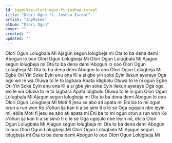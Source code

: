 ```yaml
---
id: jaymikee-olori-ogun-ft-joshua-isreal
title: "Olori Ogun ft. Joshua Isreal"
artist: "JayMikee"
album: "Olori Ogun"
cover: ""
created: ""
updated: ""
---
```


Olori Ogun Lolugbala Mi
Ajagun segun lolugbeja mi
Ota to ba dena demi
Abogun lo ooo
Olori Ogun Lolugbeja Mi
Olori Ogun Lolugbala Mi
Ajagun segun lolugbeja mi
Ota to ba dena demi
Abogun lo ooo
Olori Ogun Lolugbeja Mi
Ota to ba dena demi
Abogun lo ooo
Olori Ogun Lolugbeja Mi
Egbe Ori Yin Soke
Eyin enu ona
Ki a si gbe yin soke
Eyin ilekun ayeraye
Oga ogo wo le wa
Oluwa to le to lagbara
Apata idigbolu
Oluwa to le ni ogun
Egbe Ori Yin Soke
Eyin enu ona
Ki a si gbe yin soke
Eyin ilekun ayeraye
Oga ogo wo le wa
Oluwa to le to lagbara
Apata idigbolu
Oluwa to le ni gun
Olori Ogun Lolugbala Mi
Ajagun segun lolugbeja mi
Ota to ba dena demi
Abogun lo ooo
Olori Ogun Lolugbeja Mi
Moti fi jesu se abo ati apata mi
Eni ba to mi ogun orun a run won
Ko s'ohun ija kan ti a se simi ti o le se
Oga ogojulo nbe leyin mi, ebila
Moti fi jesu se abo ati apata mi
Eni ba to mi ogun orun a run won
Ko s'ohun ija kan ti a se simo ti o le se
Oga ogojulo nbe leyin mi, ebila
Olori Ogun Lolugbala Mi
Ajagun segun lolugbeja mi
Ota to ba dena demi
Abogun lo ooo
Olori Ogun Lolugbeja Mi
Olori Ogun Lolugbala Mi
Ajagun segun lolugbeja mi
Ota to ba dena demi
Abogun lo ooo
Olori Ogun Lolugbeja Mi